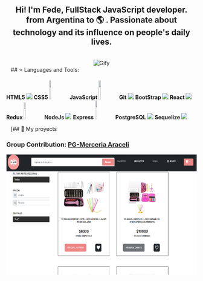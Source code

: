 <h2 align="center">
  Hi! I'm Fede, FullStack JavaScript developer. from Argentina to 🌎 . Passionate about technology and its influence on people's daily lives.
</h2>
&nbsp;&nbsp;
<div align="center" >
  <img width="450px" height="380px" src="https://cdn.dribbble.com/users/2401141/screenshots/5487982/developers-gif-showcase.gif" alt="Gify"/>
</div>
&nbsp;&nbsp;
## ⭐ Languages and Tools:

<p>
  
  <b> HTML5 </b> <code><img width="10%" src="https://www.vectorlogo.zone/logos/w3_html5/w3_html5-ar21.svg"></code>
  <b> CSS5 </b> <code><img width="10%" height="50px" src="https://d1o8wn4a3b45va.cloudfront.net/wp-content/uploads/2017/09/03002044/CSS5-Partner-logo.png"></code>
  <b>JavaScript </b> <code><img width="10%" height="50px" src="https://github.com/WanCirone/wancirone/blob/main/logos/javascript-1.svg"></code>
  <b>Git </b><code><img width="10%" src="https://www.vectorlogo.zone/logos/git-scm/git-scm-ar21.svg"></code>
  <b>BootStrap </b><code><img width="10%" src="https://www.vectorlogo.zone/logos/getbootstrap/getbootstrap-ar21.svg"></code>
  <b>React </b><code><img width="10%" src="https://www.vectorlogo.zone/logos/reactjs/reactjs-ar21.svg"></code>
  <b>Redux </b><code><img width="10%" height="45" src="https://cdn.worldvectorlogo.com/logos/redux.svg"></code>
  <b>NodeJs </b><code><img width="10%" src="https://www.vectorlogo.zone/logos/nodejs/nodejs-ar21.svg"></code>
  <b>Express </b><code><img  width="10%" height="50px" src="https://github.com/WanCirone/wancirone/blob/main/logos/expressjs.svg"></code>
  <b>PostgreSQL </b><code><img width="10%" src="https://www.vectorlogo.zone/logos/postgresql/postgresql-ar21.svg"></code>
  <b>Sequelize </b><code><img width="10%" src="https://www.vectorlogo.zone/logos/sequelizejs/sequelizejs-ar21.svg"></code>
  <br />
</p>
&nbsp;&nbsp;
[## 📌 My proyects
<h3>Group Contribution: <a href="https://github.com/egoyret/PG_MerceriaOnline">PG-Merceria Araceli</a></h3>
<p align="center">
  <a><img  width= "650px" height="320px" " src="https://github.com/jexeq/jexeq/blob/main/PG-Merceria-Araceli.png"></a>
</p>
